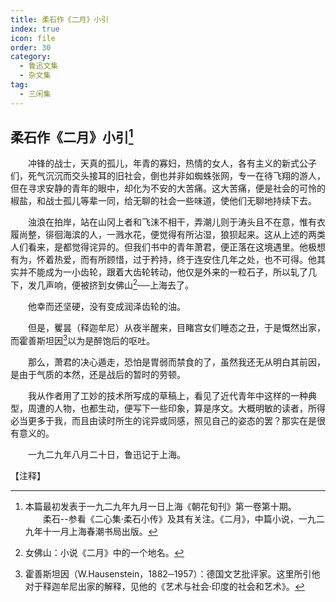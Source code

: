 ```yaml
---
title: 柔石作《二月》小引
index: true
icon: file
order: 30
category:
  - 鲁迅文集
  - 杂文集
tag:  
  - 三闲集
---
```


## 柔石作《二月》小引[^①]

　　冲锋的战士，天真的孤儿，年青的寡妇，热情的女人，各有主义的新式公子们，死气沉沉而交头接耳的旧社会，倒也并非如蜘蛛张网，专一在待飞翔的游人，但在寻求安静的青年的眼中，却化为不安的大苦痛。这大苦痛，便是社会的可怜的椒盐，和战士孤儿等辈一同，给无聊的社会一些味道，使他们无聊地持续下去。

　　浊浪在拍岸，站在山冈上者和飞沫不相干，弄潮儿则于涛头且不在意，惟有衣履尚整，徘徊海滨的人，一溅水花，便觉得有所沾湿，狼狈起来。这从上述的两类人们看来，是都觉得诧异的。但我们书中的青年萧君，便正落在这境遇里。他极想有为，怀着热爱，而有所顾惜，过于矜持，终于连安住几年之处，也不可得。他其实并不能成为一小齿轮，跟着大齿轮转动，他仅是外来的一粒石子，所以轧了几下，发几声响，便被挤到女佛山[^②]──上海去了。

　　他幸而还坚硬，没有变成润泽齿轮的油。

　　但是，矍昙（释迦牟尼）从夜半醒来，目睹宫女们睡态之丑，于是慨然出家，而霍善斯坦因[^③]以为是醉饱后的呕吐。

　　那么，萧君的决心遁走，恐怕是胃弱而禁食的了，虽然我还无从明白其前因，是由于气质的本然，还是战后的暂时的劳顿。

　　我从作者用了工妙的技术所写成的草稿上，看见了近代青年中这样的一种典型，周遭的人物，也都生动，便写下一些印象，算是序文。大概明敏的读者，所得必当更多于我，而且由读时所生的诧异或同感，照见自己的姿态的罢？那实在是很有意义的。

　　一九二九年八月二十日，鲁迅记于上海。

【注释】

[^①]:本篇最初发表于一九二九年九月一日上海《朝花旬刊》第一卷第十期。  
    　　柔石--参看《二心集·柔石小传》及其有关注。《二月》，中篇小说，一九二九年十一月上海春潮书局出版。

[^②]:女佛山：小说《二月》中的一个地名。

[^③]:霍善斯坦因（W.Hausenstein，1882─1957）：德国文艺批评家。这里所引他对于释迦牟尼出家的解释，见他的《艺术与社会·印度的社会和艺术》。
